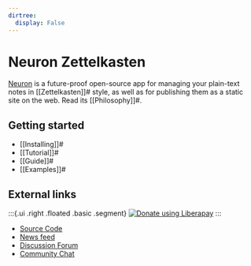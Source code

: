 ```yaml
---
dirtree:
  display: False
---
```

# Neuron Zettelkasten

[Neuron](https://github.com/srid/neuron) is a future-proof open-source app for managing your plain-text notes in [[Zettelkasten]]# style, as well as for publishing them as a static site on the web. Read its [[Philosophy]]#.

## Getting started

* [[Installing]]#
* [[Tutorial]]#
* [[Guide]]#
* [[Examples]]#

## External links

:::{.ui .right .floated .basic .segment}
<a href="https://liberapay.com/srid/donate" title="Donate using Liberapay"><img alt="Donate using Liberapay" src="https://liberapay.com/assets/widgets/donate.svg"></a>
:::

* [Source Code](https://github.com/srid/neuron)
* [News feed](https://www.srid.ca/neuron.xml)
* [Discussion Forum](https://github.com/srid/neuron/discussions)
* [Community Chat](https://app.element.io/#/room/#neuron:matrix.org)
